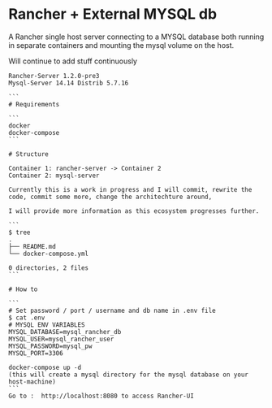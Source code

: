 # Rancher + External MYSQL db
A Rancher single host server connecting to a MYSQL database both running in separate containers
and mounting the mysql volume on the host.

Will continue to add stuff continuously

````
Rancher-Server 1.2.0-pre3
Mysql-Server 14.14 Distrib 5.7.16

```
# Requirements

```
docker
docker-compose
```

# Structure

Container 1: rancher-server -> Container 2
Container 2: mysql-server

Currently this is a work in progress and I will commit, rewrite the code, commit some more, change the architechture around, 

I will provide more information as this ecosystem progresses further.

```
$ tree
.
├── README.md
└── docker-compose.yml

0 directories, 2 files
```

# How to 

```
# Set password / port / username and db name in .env file
$ cat .env
# MYSQL ENV VARIABLES
MYSQL_DATABASE=mysql_rancher_db
MYSQL_USER=mysql_rancher_user
MYSQL_PASSWORD=mysql_pw
MYSQL_PORT=3306

docker-compose up -d
(this will create a mysql directory for the mysql database on your host-machine)
```
Go to :  http://localhost:8080 to access Rancher-UI


